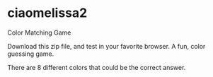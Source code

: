 # ciaomelissa2
Color Matching Game

Download this zip file, and test in your favorite browser. A fun, color guessing game. 

There are 8 different colors that could be the correct answer. 
